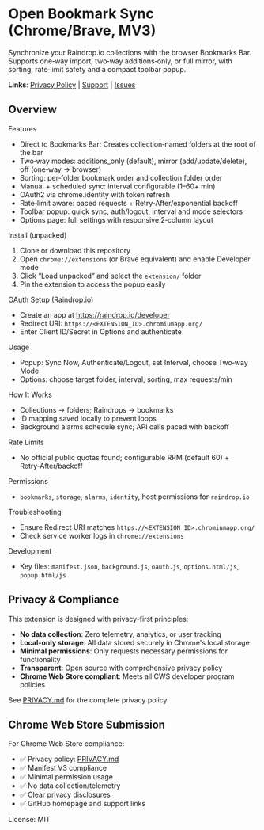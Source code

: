 # Open Bookmark Sync (Chrome/Brave, MV3)

Synchronize your Raindrop.io collections with the browser Bookmarks Bar. Supports one‑way import, two‑way additions‑only, or full mirror, with sorting, rate‑limit safety and a compact toolbar popup.

**Links**: [Privacy Policy](PRIVACY.md) | [Support](https://buymeacoffee.com/daiquiri) | [Issues](https://github.com/daiquiri-98/open-bookmark-sync/issues)

## Overview

Features
- Direct to Bookmarks Bar: Creates collection‑named folders at the root of the bar
- Two‑way modes: additions_only (default), mirror (add/update/delete), off (one‑way → browser)
- Sorting: per‑folder bookmark order and collection folder order
- Manual + scheduled sync: interval configurable (1–60+ min)
- OAuth2 via chrome.identity with token refresh
- Rate‑limit aware: paced requests + Retry‑After/exponential backoff
- Toolbar popup: quick sync, auth/logout, interval and mode selectors
- Options page: full settings with responsive 2‑column layout

Install (unpacked)
1) Clone or download this repository
2) Open `chrome://extensions` (or Brave equivalent) and enable Developer mode
3) Click “Load unpacked” and select the `extension/` folder
4) Pin the extension to access the popup easily

OAuth Setup (Raindrop.io)
- Create an app at https://raindrop.io/developer
- Redirect URI: `https://<EXTENSION_ID>.chromiumapp.org/`
- Enter Client ID/Secret in Options and authenticate

Usage
- Popup: Sync Now, Authenticate/Logout, set Interval, choose Two‑way Mode
- Options: choose target folder, interval, sorting, max requests/min

How It Works
- Collections → folders; Raindrops → bookmarks
- ID mapping saved locally to prevent loops
- Background alarms schedule sync; API calls paced with backoff

Rate Limits
- No official public quotas found; configurable RPM (default 60) + Retry‑After/backoff

Permissions
- `bookmarks`, `storage`, `alarms`, `identity`, host permissions for `raindrop.io`

Troubleshooting
- Ensure Redirect URI matches `https://<EXTENSION_ID>.chromiumapp.org/`
- Check service worker logs in `chrome://extensions`

Development
- Key files: `manifest.json`, `background.js`, `oauth.js`, `options.html/js`, `popup.html/js`

## Privacy & Compliance

This extension is designed with privacy-first principles:

- **No data collection**: Zero telemetry, analytics, or user tracking
- **Local-only storage**: All data stored securely in Chrome's local storage
- **Minimal permissions**: Only requests necessary permissions for functionality
- **Transparent**: Open source with comprehensive privacy policy
- **Chrome Web Store compliant**: Meets all CWS developer program policies

See [PRIVACY.md](PRIVACY.md) for the complete privacy policy.

## Chrome Web Store Submission

For Chrome Web Store compliance:
- ✅ Privacy policy: [PRIVACY.md](PRIVACY.md)
- ✅ Manifest V3 compliance
- ✅ Minimal permission usage
- ✅ No data collection/telemetry
- ✅ Clear privacy disclosures
- ✅ GitHub homepage and support links

License: MIT

